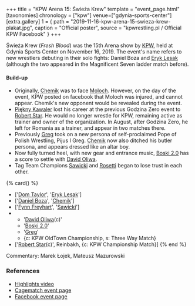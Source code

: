 +++
title = "KPW Arena 15: Świeża Krew"
template = "event_page.html"
[taxonomies]
chronology = ["kpw"]
venue=["gdynia-sports-center"]
[extra.gallery]
1 = { path = "2019-11-16-kpw-arena-15-swieza-krew-plakat.jpg", caption = "Official poster", source = "kpwrestling.pl / Official KPW Facebook" }
+++

Świeża Krew (_Fresh Blood_) was the 15th Arena show by [KPW](@/o/kpw.md), held at Gdynia Sports Center on November 16, 2019. The event's name refers to new wrestlers debuting in their solo fights: Daniel Boza and [Eryk Lesak](@/w/eryk-lesak.md) (although the two appeared in the Magnificent Seven ladder match before).

#### Build-up

* Originally, [Chemik](@/w/chemik.md) was to face [Moloch](@/w/moloch.md). However, on the day of the event, KPW posted on facebook that Moloch was injured, and cannot appear. Chemik's new opponent would be revealed during the event.
* [Piękny Kawaler](@/w/piekny-kawaler.md) lost his career at the previous Godzina Zero event to [Robert Star](@/w/robert-star.md). He would no longer wrestle for KPW, remaining active as trainer and owner of the organization. In August, after Godzina Zero, he left for Romania as a trainer, and appear in two matches there.
* Previously [Greg](@/w/greg.md) took on a new persona of self-proclaimed Pope of Polish Wrestling, Pijus I Greg. [Chemik](@/w/chemik.md) now also ditched his butler persona, and appears dressed like an altar boy.
* Now fully turned heel, with new gear and entrance music, [Boski 2.0](@/w/ostrowski.md) has a score to settle with [David Oliwa](@/w/david-oliwa.md).
* Tag Team Champions [Sawicki](@/w/sawicki.md) and [Rosetti](@/w/rosetti.md) began to lose trust in each other.

{% card() %}
- ['[Dom Taylor](@/w/dom-taylor.md)', '[Eryk Lesak](@/w/eryk-lesak.md)']
- ['[Daniel Boza](@/w/mutant.md)', '[Chemik](@/w/chemik.md)']
- ['[Fynn Freyhart](@/w/fynn-freyhart.md)', '[Sawicki](@/w/sawicki.md)']
- - '[David Oliwa](@/w/david-oliwa.md)(c)'
  - '[Boski 2.0](@/w/ostrowski.md)'
  - '[Greg](@/w/greg.md)'
  - {c: KPW OldTown Championship, s: Three Way Match}
- ['[Robert Star](@/w/robert-star.md)(c)', Reinbakh, {c: KPW Championship Match}]
{% end %}

Commentary: Marek Łojek, Mateusz Mazurowski

### References

* [Highlights video](https://www.youtube.com/watch?v=cpIp2EJHK2I)
* [Cagematch event page](https://www.cagematch.net/?id=1&nr=247706)
* [Facebook event page](https://www.facebook.com/events/503462513806599/)
